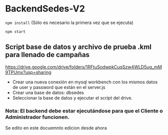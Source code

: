 # BackendSedes-V2
` npm install ` (Sólo es necesario la primera vez que se ejecuta)

` npm start `

## Script base de datos y archivo de prueba .kml para llenado de campañas
https://drive.google.com/drive/folders/1RFtuSodwpkCuqSzw4WLD5ug_mM9TPUmx?usp=sharing 

* Crear una nueva conexión en mysql workbench con los mismos datos de user y password que están en el server.js
* Crear una base de datos: dbsedes
* Seleccionar la base de datos y ejecutar el script del drive.

### Nota: El backend debe estar ejecutándose para que el Cliente o Administrador funcionen.
Se edito en este docuemnto
edicion desde ahora